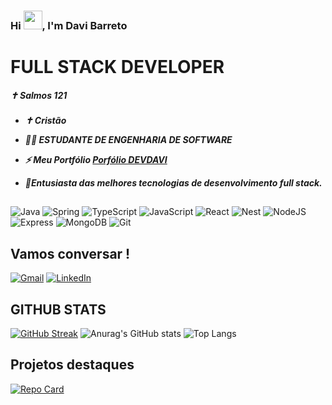 

### Hi <img src="https://raw.githubusercontent.com/kaueMarques/kaueMarques/master/hi.gif" height="30px">, I'm Davi Barreto

<h1>FULL STACK DEVELOPER </h1>

<h5>✝ Salmos 121 <h5>

- ✝ Cristão
- 👨‍💻 ESTUDANTE DE ENGENHARIA DE SOFTWARE
- ⚡ Meu Portfólio [Porfólio DEVDAVI](https://portfoliodevdavi.netlify.app/#/)

- 🦁Entusiasta das melhores tecnologias de desenvolvimento full stack.

##

![Java](https://img.shields.io/badge/java-%23ED8B00.svg?style=for-the-badge&logo=openjdk&logoColor=white)
![Spring](https://img.shields.io/badge/spring-%236DB33F.svg?style=for-the-badge&logo=spring&logoColor=white)
![TypeScript](https://img.shields.io/badge/TypeScript-007ACC?style=for-the-badge&logo=typescript&logoColor=white)
![JavaScript](https://img.shields.io/badge/JavaScript-F7DF1E?style=for-the-badge&logo=javascript&logoColor=black)
![React](https://img.shields.io/badge/React-20232A?style=for-the-badge&logo=react&logoColor=61DAFB)
![Nest](https://img.shields.io/badge/nestjs-%23E0234E.svg?style=for-the-badge&logo=nestjs&logoColor=white)
![NodeJS](https://img.shields.io/badge/node.js-6DA55F?style=for-the-badge&logo=node.js&logoColor=white)
![Express](https://img.shields.io/badge/express.js-%23404d59.svg?style=for-the-badge&logo=express&logoColor=%2361DAFB)
![MongoDB](https://img.shields.io/badge/MongoDB-%234ea94b.svg?style=for-the-badge&logo=mongodb&logoColor=white)
![Git](https://img.shields.io/badge/GIT-E44C30?style=for-the-badge&logo=git&logoColor=white)

<!-- ![Next](https://img.shields.io/badge/Next-black?style=for-the-badge&logo=next.js&logoColor=white) -->
<!-- ![PostgreSQL](https://img.shields.io/badge/PostgreSQL-000?style=for-the-badge&logo=postgresql) -->

## Vamos conversar !

[![Gmail](https://img.shields.io/badge/Gmail-333333?style=for-the-badge&logo=gmail&logoColor=red)](mailto:davibarretojkda@gmail.com)
[![LinkedIn](https://img.shields.io/badge/LinkedIn-0077B5?style=for-the-badge&logo=linkedin&logoColor=white)](https://www.linkedin.com/in/davibarreto-dev/)

## GITHUB STATS

[![GitHub Streak](https://streak-stats.demolab.com?user=devdavibarreto&theme=transparent&hide_border=true&date_format=j%20M%5B%20Y%5D&hide_total_contributions=true)](https://git.io/streak-stats)
![Anurag's GitHub stats](https://github-readme-stats.vercel.app/api?username=devdavibarreto&theme=transparent&show_icons=true)
![Top Langs](https://github-readme-stats-git-masterrstaa-rickstaa.vercel.app/api/top-langs/?username=devdavibarreto&bg_color=000&border_color=30A3DC&title_color=1c1fd2&text_color=FFF)

## Projetos destaques

[![Repo Card](https://github-readme-stats.vercel.app/api/pin/?username=devdavibarreto&repo=COMPLETE_API_FOR_EVERTHING&bg_color=000&border_color=30A3DC&show_icons=true&icon_color=30A3DC&title_color=1c1fd2&text_color=FFF)](https://github.com/devdavibarreto/COMPLETE_API_FOR_EVERTHING)

<!--
**devdavibarreto/devdavibarreto** is a ✨ _special_ ✨ repository because its `README.md` (this file) appears on your GitHub profile.

Here are some ideas to get you started:

- 🔭 I’m currently working on ...
- 🌱 I’m currently learning ...
- 👯 I’m looking to collaborate on ...
- 🤔 I’m looking for help with ...
- 💬 Ask me about ...
- 📫 How to reach me: ...
- 😄 Pronouns: ...
- ⚡ Fun fact: ...
-->
